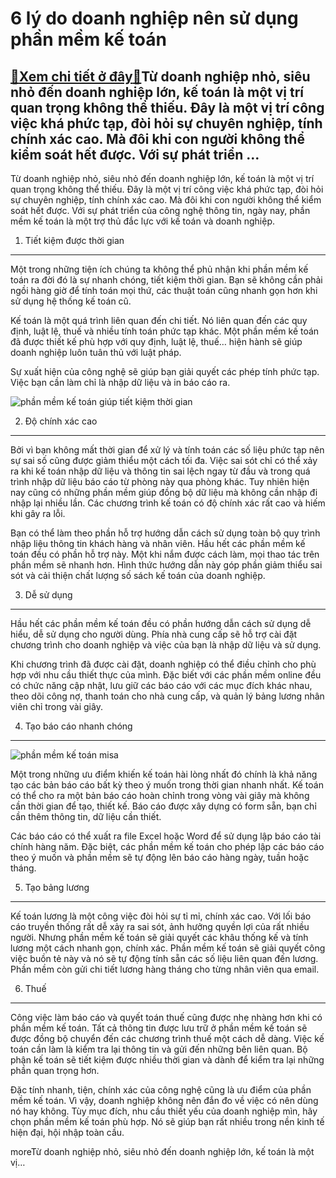 6 lý do doanh nghiệp nên sử dụng phần mềm kế toán
=================================================

[:gift:Xem chi tiết ở đây:gift:](https://hddtvn.com/6-ly-do-doanh-nghiep-nen-su-dung-phan-mem-ke-toan/)Từ doanh nghiệp nhỏ, siêu nhỏ đến doanh nghiệp lớn, kế toán là một vị trí quan trọng không thể thiếu. Đây là một vị trí công việc khá phức tạp, đòi hỏi sự chuyên nghiệp, tính chính xác cao. Mà đôi khi con người không thể kiểm soát hết được. Với sự phát triển …
--------------------------------------------------------------------------------------------------------------------------------------------------------------------------------------------------------------------------------------------------------------------

Từ doanh nghiệp nhỏ, siêu nhỏ đến doanh nghiệp lớn, kế toán là một vị trí quan trọng không thể thiếu. Đây là một vị trí công việc khá phức tạp, đòi hỏi sự chuyên nghiệp, tính chính xác cao. Mà đôi khi con người không thể kiểm soát hết được. Với sự phát triển của công nghệ thông tin, ngày nay, phần mềm kế toán là một trợ thủ đắc lực với kế toán và doanh nghiệp.


1. Tiết kiệm được thời gian
---------------------------


Một trong những tiện ích chúng ta không thể phủ nhận khi phần mềm kế toán ra đời đó là sự nhanh chóng, tiết kiệm thời gian. Bạn sẽ không cần phải ngồi hàng giờ để tính toán mọi thứ, các thuật toán cũng nhanh gọn hơn khi sử dụng hệ thống kế toán cũ.


Kế toán là một quá trình liên quan đến chi tiết. Nó liên quan đến các quy định, luật lệ, thuế và nhiều tính toán phức tạp khác. Một phần mềm kế toán đã được thiết kế phù hợp với quy định, luật lệ, thuế… hiện hành sẽ giúp doanh nghiệp luôn tuân thủ với luật pháp.


Sự xuất hiện của công nghệ sẽ giúp bạn giải quyết các phép tính phức tạp. Việc bạn cần làm chỉ là nhập dữ liệu và in báo cáo ra.


![phần mềm kế toán giúp tiết kiệm thời gian](https://hddtvn.com/wp-content/uploads/2021/01/PHAN-TICH_DOANH-THU_1.png)


2. Độ chính xác cao
-------------------


Bởi vì bạn không mất thời gian để xử lý và tính toán các số liệu phức tạp nên sự sai số cũng được giảm thiểu một cách tối đa. Việc sai sót chỉ có thể xảy ra khi kế toán nhập dữ liệu và thông tin sai lệch ngay từ đầu và trong quá trình nhập dữ liệu báo cáo từ phòng này qua phòng khác. Tuy nhiên hiện nay cũng có những phần mềm giúp đồng bộ dữ liệu mà không cần nhập đi nhập lại nhiều lần. Các chương trình kế toán có độ chính xác rất cao và hiếm khi gây ra lỗi.


Bạn có thể làm theo phần hỗ trợ hướng dẫn cách sử dụng toàn bộ quy trình nhập liệu thông tin khách hàng và nhân viên. Hầu hết các phần mềm kế toán đều có phần hỗ trợ này. Một khi nắm được cách làm, mọi thao tác trên phần mềm sẽ nhanh hơn. Hình thức hướng dẫn này góp phần giảm thiểu sai sót và cải thiện chất lượng số sách kế toán của doanh nghiệp.


3. Dễ sử dụng
-------------


Hầu hết các phần mềm kế toán đều có phần hướng dẫn cách sử dụng dễ hiểu, dễ sử dụng cho người dùng. Phía nhà cung cấp sẽ hỗ trợ cài đặt chương trình cho doanh nghiệp và việc của bạn là nhập dữ liệu và sử dụng.


Khi chương trình đã được cài đặt, doanh nghiệp có thể điều chỉnh cho phù hợp với nhu cầu thiết thực của mình. Đặc biết với các phần mềm online đều có chức năng cập nhật, lưu giữ các báo cáo với các mục đích khác nhau, theo dõi công nợ, thanh toán cho nhà cung cấp, và quản lý bảng lương nhân viên chỉ trong vài giây.


4. Tạo báo cáo nhanh chóng
--------------------------


![phần mềm kế toán misa](https://hddtvn.com/wp-content/uploads/2021/01/misa-sme-2019.jpg)


Một trong những ưu điểm khiến kế toán hài lòng nhất đó chính là khả năng tạo các bản báo cáo bất kỳ theo ý muốn trong thời gian nhanh nhất. Kế toán có thể cho ra một bản báo cáo hoàn chỉnh trong vòng vài giây mà không cần thời gian để tạo, thiết kế. Báo cáo được xây dựng có form sẵn, bạn chỉ cần thêm thông tin, dữ liệu cần thiết.


Các báo cáo có thể xuất ra file Excel hoặc Word để sử dụng lập báo cáo tài chính hàng năm. Đặc biệt, các phần mềm kế toán cho phép lập các báo cáo theo ý muốn và phần mềm sẽ tự động lên báo cáo hàng ngày, tuần hoặc tháng.


5. Tạo bảng lương
-----------------


Kế toán lương là một công việc đòi hỏi sự tỉ mỉ, chính xác cao. Với lối báo cáo truyền thống rất dễ xảy ra sai sót, ảnh hưởng quyền lợi của rất nhiều người. Nhưng phần mềm kế toán sẽ giải quyết các khâu thống kế và tính lương một cách nhanh gọn, chính xác. Phần mềm kế toán sẽ giải quyết công việc buồn tẻ này và nó sẽ tự động tính sẵn các số liệu liên quan đến lương. Phần mềm còn gửi chi tiết lương hàng tháng cho từng nhân viên qua email.


6. Thuế
-------


Công việc làm báo cáo và quyết toán thuế cũng được nhẹ nhàng hơn khi có phần mềm kế toán. Tất cả thông tin được lưu trữ ở phần mềm kế toán sẽ được đồng bộ chuyển đến các chương trình thuế một cách dễ dàng. Việc kế toán cần làm là kiểm tra lại thông tin và gửi đến những bên liên quan. Bộ phận kế toán sẽ tiết kiệm được nhiều thời gian và dành để kiểm tra lại những phần quan trọng hơn.


Đặc tính nhanh, tiện, chính xác của công nghệ cũng là ưu điểm của phần mềm kế toán. Vì vậy, doanh nghiệp không nên đắn đo về việc có nên dùng nó hay không. Tùy mục đích, nhu cầu thiết yếu của doanh nghiệp mìn, hãy chọn phần mềm kế toán phù hợp. Nó sẽ giúp bạn rất nhiều trong nền kinh tế hiện đại, hội nhập toàn cầu.



moreTừ doanh nghiệp nhỏ, siêu nhỏ đến doanh nghiệp lớn, kế toán là một vị…

